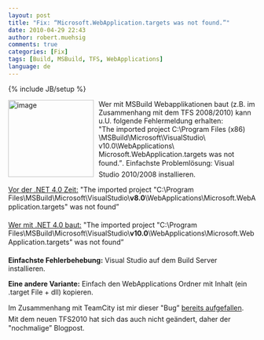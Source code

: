 ```yaml
---
layout: post
title: "Fix: “Microsoft.WebApplication.targets was not found.”"
date: 2010-04-29 22:43
author: robert.muehsig
comments: true
categories: [Fix]
tags: [Build, MSBuild, TFS, WebApplications]
language: de
---
```

{% include JB/setup %}
<p><a href="{{BASE_PATH}}/assets/wp-images/image962.png"><img style="border-bottom: 0px; border-left: 0px; margin: 0px 10px 0px 0px; display: inline; border-top: 0px; border-right: 0px" title="image" border="0" alt="image" align="left" src="{{BASE_PATH}}/assets/wp-images/image_thumb147.png" width="174" height="157" /></a>Wer mit MSBuild Webapplikationen baut (z.B. im Zusammenhang mit dem TFS 2008/2010) kann u.U. folgende Fehlermeldung erhalten:    <br />"The imported project C:\Program Files (x86) \MSBuild\Microsoft\VisualStudio\ v10.0\WebApplications\ Microsoft.WebApplication.targets was not found.”. Einfachste Problemlösung: Visual Studio 2010/2008 installieren.</p>  <p><u>Vor der .NET 4.0 Zeit:</u> "The imported project &quot;C:\Program Files\MSBuild\Microsoft\VisualStudio\<strong>v8.0</strong>\WebApplications\Microsoft.WebApplication.targets&quot; was not found” </p>  <p><u>Wer mit .NET 4.0 baut:</u> "The imported project &quot;C:\Program Files\MSBuild\Microsoft\VisualStudio\<strong>v10.0</strong>\WebApplications\Microsoft.WebApplication.targets&quot; was not found”</p>  <p><strong>Einfachste Fehlerbehebung:</strong> Visual Studio auf dem Build Server installieren.</p>  <p><strong>Eine andere Variante:</strong> Einfach den WebApplications Ordner mit Inhalt (ein .target File + dll) kopieren. </p>  <p>Im Zusammenhang mit TeamCity ist mir dieser "Bug” <a href="{{BASE_PATH}}/2009/07/14/howto-teamcity-web-application-projects/">bereits aufgefallen</a>. Mit dem neuen TFS2010 hat sich das auch nicht geändert, daher der "nochmalige” Blogpost.</p>
